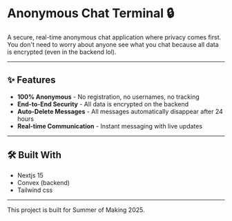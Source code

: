 # Anonymous Chat Terminal 🔒

A secure, real-time anonymous chat application where privacy comes first. You don't need to worry about anyone see what you chat because all data is encrypted (even in the backend lol).

---

## ✨ Features

- **100% Anonymous** - No registration, no usernames, no tracking
- **End-to-End Security** - All data is encrypted on the backend
- **Auto-Delete Messages** - All messages automatically disappear after 24 hours
- **Real-time Communication** - Instant messaging with live updates

---

## 🛠️ Built With

- Nextjs 15
- Convex (backend)
- Tailwind css

---

This project is built for Summer of Making 2025.
